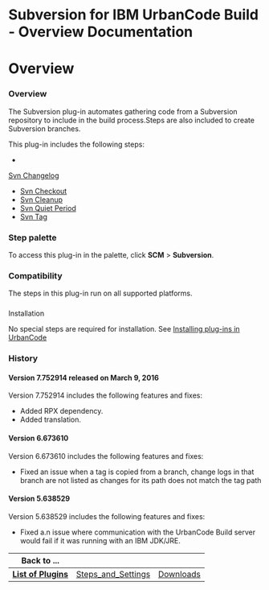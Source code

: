 
Subversion for IBM UrbanCode Build - Overview Documentation
===========================================================

# Overview




### Overview




 


The Subversion plug-in automates gathering code from a Subversion repository to include in the 
build process.Steps are also included to create Subversion branches.


This plug-in includes the following steps:


* 
[Svn Changelog](#svn_changelog)
* [Svn Checkout](#svn_checkout)
* [Svn Cleanup](#svn_cleanup)
* [Svn Quiet 
Period](#svn_quiet_period)
* [Svn Tag](#svn_tag)



### Step palette


To access this plug-in in the palette, click 
**SCM** > **Subversion**.


### Compatibility


The steps in this plug-in run on all supported platforms.


### 
Installation


No special steps are required for installation. See [Installing plug-ins in 
UrbanCode](https://www.urbancode.com/resource/installing-plug-ins-in-urbancode-products/ "Installing plug-ins in 
UrbanCode")


### History


#### Version 7.752914 released on March 9, 2016


Version 7.752914 includes the following 
features and fixes:


* Added RPX dependency.
* Added translation.


#### Version 6.673610


Version 6.673610 includes 
the following features and fixes:


* Fixed an issue when a tag is copied from a branch, change logs in that branch are 
not listed as changes for its path does not match the tag path


#### Version 5.638529


Version 5.638529 includes the 
following features and fixes:


* Fixed a.n issue where communication with the UrbanCode Build server would fail if it 
was running with an IBM JDK/JRE.


|Back to ...|||
| :---: | :---: | :---: |
|[**List of Plugins**](../../index.md)|[Steps_and_Settings](./steps_and_settings.md)|[Downloads](./downloads.md)|
